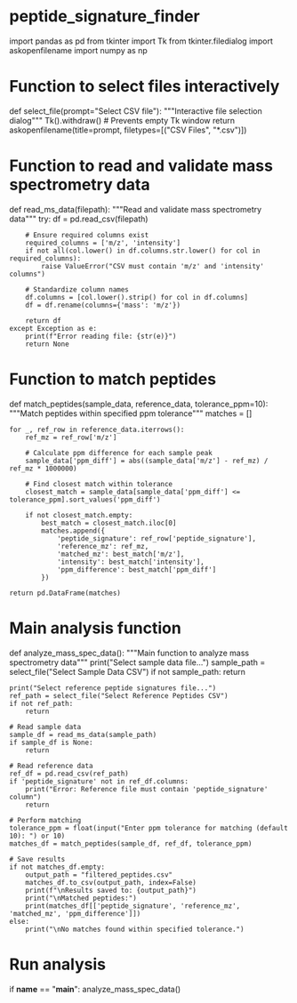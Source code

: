 # peptide_signature_finder

import pandas as pd
from tkinter import Tk
from tkinter.filedialog import askopenfilename
import numpy as np

# Function to select files interactively
def select_file(prompt="Select CSV file"):
    """Interactive file selection dialog"""
    Tk().withdraw()  # Prevents empty Tk window
    return askopenfilename(title=prompt, filetypes=[("CSV Files", "*.csv")])

# Function to read and validate mass spectrometry data
def read_ms_data(filepath):
    """Read and validate mass spectrometry data"""
    try:
        df = pd.read_csv(filepath)
        
        # Ensure required columns exist
        required_columns = ['m/z', 'intensity']
        if not all(col.lower() in df.columns.str.lower() for col in required_columns):
            raise ValueError("CSV must contain 'm/z' and 'intensity' columns")
            
        # Standardize column names
        df.columns = [col.lower().strip() for col in df.columns]
        df = df.rename(columns={'mass': 'm/z'})
        
        return df
    except Exception as e:
        print(f"Error reading file: {str(e)}")
        return None

# Function to match peptides
def match_peptides(sample_data, reference_data, tolerance_ppm=10):
    """Match peptides within specified ppm tolerance"""
    matches = []
    
    for _, ref_row in reference_data.iterrows():
        ref_mz = ref_row['m/z']
        
        # Calculate ppm difference for each sample peak
        sample_data['ppm_diff'] = abs((sample_data['m/z'] - ref_mz) / ref_mz * 1000000)
        
        # Find closest match within tolerance
        closest_match = sample_data[sample_data['ppm_diff'] <= tolerance_ppm].sort_values('ppm_diff')
        
        if not closest_match.empty:
            best_match = closest_match.iloc[0]
            matches.append({
                'peptide_signature': ref_row['peptide_signature'],
                'reference_mz': ref_mz,
                'matched_mz': best_match['m/z'],
                'intensity': best_match['intensity'],
                'ppm_difference': best_match['ppm_diff']
            })
    
    return pd.DataFrame(matches)

# Main analysis function
def analyze_mass_spec_data():
    """Main function to analyze mass spectrometry data"""
    print("Select sample data file...")
    sample_path = select_file("Select Sample Data CSV")
    if not sample_path:
        return
    
    print("Select reference peptide signatures file...")
    ref_path = select_file("Select Reference Peptides CSV")
    if not ref_path:
        return
    
    # Read sample data
    sample_df = read_ms_data(sample_path)
    if sample_df is None:
        return
    
    # Read reference data
    ref_df = pd.read_csv(ref_path)
    if 'peptide_signature' not in ref_df.columns:
        print("Error: Reference file must contain 'peptide_signature' column")
        return
    
    # Perform matching
    tolerance_ppm = float(input("Enter ppm tolerance for matching (default 10): ") or 10)
    matches_df = match_peptides(sample_df, ref_df, tolerance_ppm)
    
    # Save results
    if not matches_df.empty:
        output_path = "filtered_peptides.csv"
        matches_df.to_csv(output_path, index=False)
        print(f"\nResults saved to: {output_path}")
        print("\nMatched peptides:")
        print(matches_df[['peptide_signature', 'reference_mz', 'matched_mz', 'ppm_difference']])
    else:
        print("\nNo matches found within specified tolerance.")

# Run analysis
if __name__ == "__main__":
    analyze_mass_spec_data()
